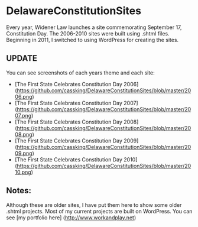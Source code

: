 DelawareConstitutionSites
=========================

Every year, Widener Law launches a site commemorating September 17, Constitution Day. The 2006-2010 sites were built using .shtml files. Beginning in 2011, I switched to using WordPress for creating the sites.

UPDATE
-------------------------
You can see screenshots of each years theme and each site:
* [The First State Celebrates Constitution Day 2006] (https://github.com/cassking/DelawareConstitutionSites/blob/master/2006.png)
* [The First State Celebrates Constitution Day 2007] (https://github.com/cassking/DelawareConstitutionSites/blob/master/2007.png)
* [The First State Celebrates Constitution Day 2008] (https://github.com/cassking/DelawareConstitutionSites/blob/master/2008.png)
* [The First State Celebrates Constitution Day 2009] (https://github.com/cassking/DelawareConstitutionSites/blob/master/2009.png)
* [The First State Celebrates Constitution Day 2010] (https://github.com/cassking/DelawareConstitutionSites/blob/master/2010.png)

Notes:
--------------------
Although these are older sites, I have put them here   to show some older .shtml projects. Most of my current projects are built on WordPress. You can see [my portfolio here] (http://www.workandplay.net)
